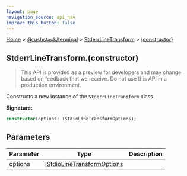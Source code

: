 ```yaml
---
layout: page
navigation_source: api_nav
improve_this_button: false
---
```



[Home](./index.md) &gt; [@rushstack/terminal](./terminal.md) &gt; [StderrLineTransform](./terminal.stderrlinetransform.md) &gt; [(constructor)](./terminal.stderrlinetransform._constructor_.md)

## StderrLineTransform.(constructor)

> This API is provided as a preview for developers and may change based on feedback that we receive. Do not use this API in a production environment.
>

Constructs a new instance of the `StderrLineTransform` class

<b>Signature:</b>

```typescript
constructor(options: IStdioLineTransformOptions);
```

## Parameters

|  Parameter | Type | Description |
|  --- | --- | --- |
|  options | [IStdioLineTransformOptions](./terminal.istdiolinetransformoptions.md) |  |
